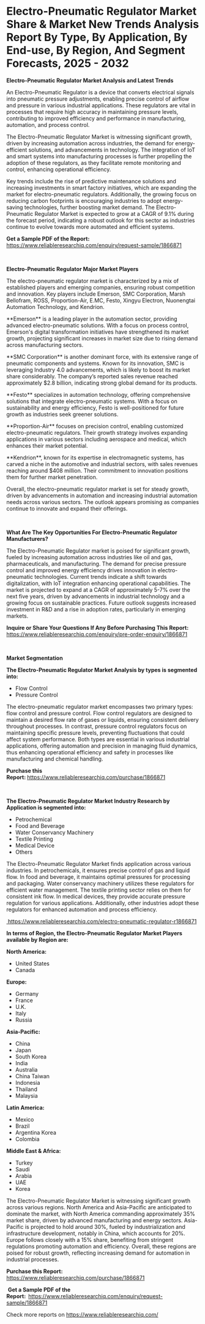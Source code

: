 <p><h1>Electro-Pneumatic Regulator Market Share & Market New Trends Analysis Report By Type, By Application, By End-use, By Region, And Segment Forecasts, 2025 - 2032</h1></p><p><strong>Electro-Pneumatic Regulator Market Analysis and Latest Trends</strong></p>
<p><p>An Electro-Pneumatic Regulator is a device that converts electrical signals into pneumatic pressure adjustments, enabling precise control of airflow and pressure in various industrial applications. These regulators are vital in processes that require high accuracy in maintaining pressure levels, contributing to improved efficiency and performance in manufacturing, automation, and process control.</p><p>The Electro-Pneumatic Regulator Market is witnessing significant growth, driven by increasing automation across industries, the demand for energy-efficient solutions, and advancements in technology. The integration of IoT and smart systems into manufacturing processes is further propelling the adoption of these regulators, as they facilitate remote monitoring and control, enhancing operational efficiency.</p><p>Key trends include the rise of predictive maintenance solutions and increasing investments in smart factory initiatives, which are expanding the market for electro-pneumatic regulators. Additionally, the growing focus on reducing carbon footprints is encouraging industries to adopt energy-saving technologies, further boosting market demand. The Electro-Pneumatic Regulator Market is expected to grow at a CAGR of 9.1% during the forecast period, indicating a robust outlook for this sector as industries continue to evolve towards more automated and efficient systems.</p></p>
<p><strong>Get a Sample PDF of the Report:&nbsp;</strong> <a href="https://www.reliableresearchiq.com/enquiry/request-sample/1866871?utm_campaign=3136&utm_medium=2&utm_source=Github&utm_content=ia&utm_term=12042025&utm_id=electro-pneumatic-regulator">https://www.reliableresearchiq.com/enquiry/request-sample/1866871</a></p>
<p>&nbsp;</p>
<p><strong>Electro-Pneumatic Regulator Major Market Players</strong></p>
<p><p>The electro-pneumatic regulator market is characterized by a mix of established players and emerging companies, ensuring robust competition and innovation. Key players include Emerson, SMC Corporation, Marsh Bellofram, ROSS, Proportion-Air, E.MC, Festo, Xingyu Electron, Nuonengtai Automation Technology, and Kendrion.</p><p>**Emerson** is a leading player in the automation sector, providing advanced electro-pneumatic solutions. With a focus on process control, Emerson's digital transformation initiatives have strengthened its market growth, projecting significant increases in market size due to rising demand across manufacturing sectors.</p><p>**SMC Corporation** is another dominant force, with its extensive range of pneumatic components and systems. Known for its innovation, SMC is leveraging Industry 4.0 advancements, which is likely to boost its market share considerably. The company’s reported sales revenue reached approximately $2.8 billion, indicating strong global demand for its products.</p><p>**Festo** specializes in automation technology, offering comprehensive solutions that integrate electro-pneumatic systems. With a focus on sustainability and energy efficiency, Festo is well-positioned for future growth as industries seek greener solutions. </p><p>**Proportion-Air** focuses on precision control, enabling customized electro-pneumatic regulators. Their growth strategy involves expanding applications in various sectors including aerospace and medical, which enhances their market potential.</p><p>**Kendrion**, known for its expertise in electromagnetic systems, has carved a niche in the automotive and industrial sectors, with sales revenues reaching around $408 million. Their commitment to innovation positions them for further market penetration.</p><p>Overall, the electro-pneumatic regulator market is set for steady growth, driven by advancements in automation and increasing industrial automation needs across various sectors. The outlook appears promising as companies continue to innovate and expand their offerings.</p></p>
<p>&nbsp;</p>
<p><strong>What Are The Key Opportunities For Electro-Pneumatic Regulator Manufacturers?</strong></p>
<p><p>The Electro-Pneumatic Regulator market is poised for significant growth, fueled by increasing automation across industries like oil and gas, pharmaceuticals, and manufacturing. The demand for precise pressure control and improved energy efficiency drives innovation in electro-pneumatic technologies. Current trends indicate a shift towards digitalization, with IoT integration enhancing operational capabilities. The market is projected to expand at a CAGR of approximately 5-7% over the next five years, driven by advancements in industrial technology and a growing focus on sustainable practices. Future outlook suggests increased investment in R&D and a rise in adoption rates, particularly in emerging markets.</p></p>
<p><strong>Inquire or Share Your Questions If Any Before Purchasing This Report:</strong> <a href="https://www.reliableresearchiq.com/enquiry/pre-order-enquiry/1866871?utm_campaign=3136&utm_medium=2&utm_source=Github&utm_content=ia&utm_term=12042025&utm_id=electro-pneumatic-regulator">https://www.reliableresearchiq.com/enquiry/pre-order-enquiry/1866871</a></p>
<p>&nbsp;</p>
<p><strong>Market Segmentation</strong></p>
<p><strong>The Electro-Pneumatic Regulator Market Analysis by types is segmented into:</strong></p>
<p><ul><li>Flow Control</li><li>Pressure Control</li></ul></p>
<p><p>The electro-pneumatic regulator market encompasses two primary types: flow control and pressure control. Flow control regulators are designed to maintain a desired flow rate of gases or liquids, ensuring consistent delivery throughout processes. In contrast, pressure control regulators focus on maintaining specific pressure levels, preventing fluctuations that could affect system performance. Both types are essential in various industrial applications, offering automation and precision in managing fluid dynamics, thus enhancing operational efficiency and safety in processes like manufacturing and chemical handling.</p></p>
<p><strong>Purchase this Report:&nbsp;</strong><a href="https://www.reliableresearchiq.com/purchase/1866871?utm_campaign=3136&utm_medium=2&utm_source=Github&utm_content=ia&utm_term=12042025&utm_id=electro-pneumatic-regulator">https://www.reliableresearchiq.com/purchase/1866871</a></p>
<p>&nbsp;</p>
<p><strong>The Electro-Pneumatic Regulator Market Industry Research by Application is segmented into:</strong></p>
<p><ul><li>Petrochemical</li><li>Food and Beverage</li><li>Water Conservancy Machinery</li><li>Textile Printing</li><li>Medical Device</li><li>Others</li></ul></p>
<p><p>The Electro-Pneumatic Regulator Market finds application across various industries. In petrochemicals, it ensures precise control of gas and liquid flow. In food and beverage, it maintains optimal pressures for processing and packaging. Water conservancy machinery utilizes these regulators for efficient water management. The textile printing sector relies on them for consistent ink flow. In medical devices, they provide accurate pressure regulation for various applications. Additionally, other industries adopt these regulators for enhanced automation and process efficiency.</p></p>
<p><a href="https://www.reliableresearchiq.com/electro-pneumatic-regulator-r1866871?utm_campaign=3136&utm_medium=2&utm_source=Github&utm_content=ia&utm_term=12042025&utm_id=electro-pneumatic-regulator">&nbsp;https://www.reliableresearchiq.com/electro-pneumatic-regulator-r1866871</a></p>
<p><strong>In terms of Region, the Electro-Pneumatic Regulator Market Players available by Region are:</strong></p>
<p>
    <p> <strong> North America: </strong>
        <ul>
            <li>United States</li>
            <li>Canada</li>
        </ul>
        </p> 
    <p> <strong> Europe: </strong>
        <ul>
            <li>Germany</li>
            <li>France</li>
            <li>U.K.</li>
            <li>Italy</li>
            <li>Russia</li>
        </ul>
        </p> 
    <p> <strong> Asia-Pacific: </strong>
        <ul>
            <li>China</li>
            <li>Japan</li>
            <li>South Korea</li>
            <li>India</li>
            <li>Australia</li>
            <li>China Taiwan</li>
            <li>Indonesia</li>
            <li>Thailand</li>
            <li>Malaysia</li>
        </ul>
        </p> 
    <p> <strong> Latin America: </strong>
        <ul>
            <li>Mexico</li>
            <li>Brazil</li>
            <li>Argentina Korea</li>
            <li>Colombia</li>
        </ul>
        </p> 
    <p> <strong> Middle East & Africa: </strong>
        <ul>
            <li>Turkey</li>
            <li>Saudi</li>
            <li>Arabia</li>
            <li>UAE</li>
            <li>Korea</li>
        </ul>
    </p>
    </p>
<p><p>The Electro-Pneumatic Regulator Market is witnessing significant growth across various regions. North America and Asia-Pacific are anticipated to dominate the market, with North America commanding approximately 35% market share, driven by advanced manufacturing and energy sectors. Asia-Pacific is projected to hold around 30%, fueled by industrialization and infrastructure development, notably in China, which accounts for 20%. Europe follows closely with a 15% share, benefiting from stringent regulations promoting automation and efficiency. Overall, these regions are poised for robust growth, reflecting increasing demand for automation in industrial processes.</p></p>
<p><strong>Purchase this Report: </strong><a href="https://www.reliableresearchiq.com/purchase/1866871?utm_campaign=3136&utm_medium=2&utm_source=Github&utm_content=ia&utm_term=12042025&utm_id=electro-pneumatic-regulator">https://www.reliableresearchiq.com/purchase/1866871</a></p>
<p>&nbsp;<strong>Get a Sample PDF of the Report:&nbsp;&nbsp;</strong><a href="https://www.reliableresearchiq.com/enquiry/request-sample/1866871?utm_campaign=3136&utm_medium=2&utm_source=Github&utm_content=ia&utm_term=12042025&utm_id=electro-pneumatic-regulator">https://www.reliableresearchiq.com/enquiry/request-sample/1866871</a></p>
<p><strong></strong></p>
<p>Check more reports on <a href="https://www.reliableresearchiq.com/?utm_campaign=3136&utm_medium=2&utm_source=Github&utm_content=ia&utm_term=12042025&utm_id=electro-pneumatic-regulator">https://www.reliableresearchiq.com/</a></p>